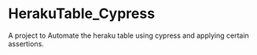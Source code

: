# HerakuTable_Cypress
A project to Automate the heraku table using cypress and applying certain assertions. 
